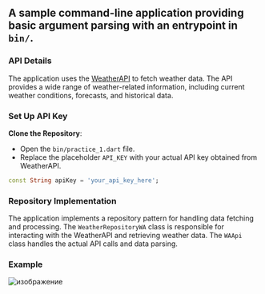 ## A sample command-line application providing basic argument parsing with an entrypoint in `bin/`.

### API Details

The application uses the [WeatherAPI](https://www.weatherapi.com/) to fetch weather data. The API provides a wide range of weather-related information, including current weather conditions, forecasts, and historical data.

### Set Up API Key

**Clone the Repository**:

   - Open the `bin/practice_1.dart` file.
   - Replace the placeholder `API_KEY` with your actual API key obtained from WeatherAPI.

   ```dart
   const String apiKey = 'your_api_key_here';
   ```


### Repository Implementation

The application implements a repository pattern for handling data fetching and processing. The `WeatherRepositoryWA` class is responsible for interacting with the WeatherAPI and retrieving weather data. The `WAApi` class handles the actual API calls and data parsing.

### Example

![изображение](https://github.com/user-attachments/assets/c19ce11a-1348-48de-b939-2c89d8a63065)

